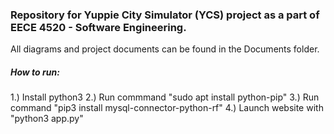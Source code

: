 ### Repository for Yuppie City Simulator (YCS) project as a part of EECE 4520 - Software Engineering.

All diagrams and project documents can be found in the Documents folder.

##### How to run:

1.) Install python3
2.) Run commmand "sudo apt install python-pip"
3.) Run command "pip3 install mysql-connector-python-rf"
4.) Launch website with "python3 app.py"
